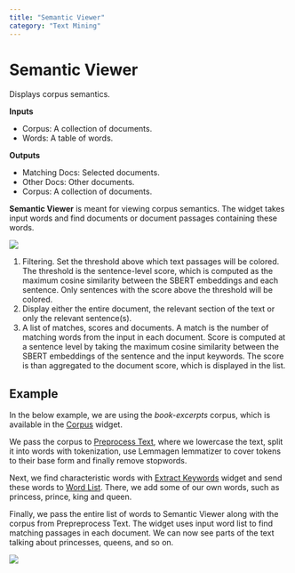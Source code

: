 ```yaml
---
title: "Semantic Viewer"
category: "Text Mining"
---
```

Semantic Viewer
===============

Displays corpus semantics.

**Inputs**

- Corpus: A collection of documents.
- Words: A table of words.

**Outputs**

- Matching Docs: Selected documents.
- Other Docs: Other documents.
- Corpus: A collection of documents.

**Semantic Viewer** is meant for viewing corpus semantics. The widget takes input words and find documents or document passages containing these words.

![](../images/Semantic-Viewer.png)

1. Filtering. Set the threshold above which text passages will be colored. The threshold is the sentence-level score, which is computed as the maximum cosine similarity between the SBERT embeddings and each sentence. Only sentences with the score above the threshold will be colored.
2. Display either the entire document, the relevant section of the text or only the relevant sentence(s).
3. A list of matches, scores and documents. A match is the number of matching words from the input in each document. Score is computed at a sentence level by taking the maximum cosine similarity between the SBERT embeddings of the sentence and the input keywords. The score is than aggregated to the document score, which is displayed in the list.

Example
-------

In the below example, we are using the *book-excerpts* corpus, which is available in the [Corpus](../corpus-widget/) widget. 

We pass the corpus to [Preprocess Text](../preprocesstext/), where we lowercase the text, split it into words with tokenization, use Lemmagen lemmatizer to cover tokens to their base form and finally remove stopwords.

Next, we find characteristic words with [Extract Keywords](keywords.md) widget and send these words to [Word List](../wordlist/). There, we add some of our own words, such as princess, prince, king and queen.

Finally, we pass the entire list of words to Semantic Viewer along with the corpus from Prepreprocess Text. The widget uses input word list to find matching passages in each document. We can now see parts of the text talking about princesses, queens, and so on.

![](../images/Semantic-Viewer-Example.png)
